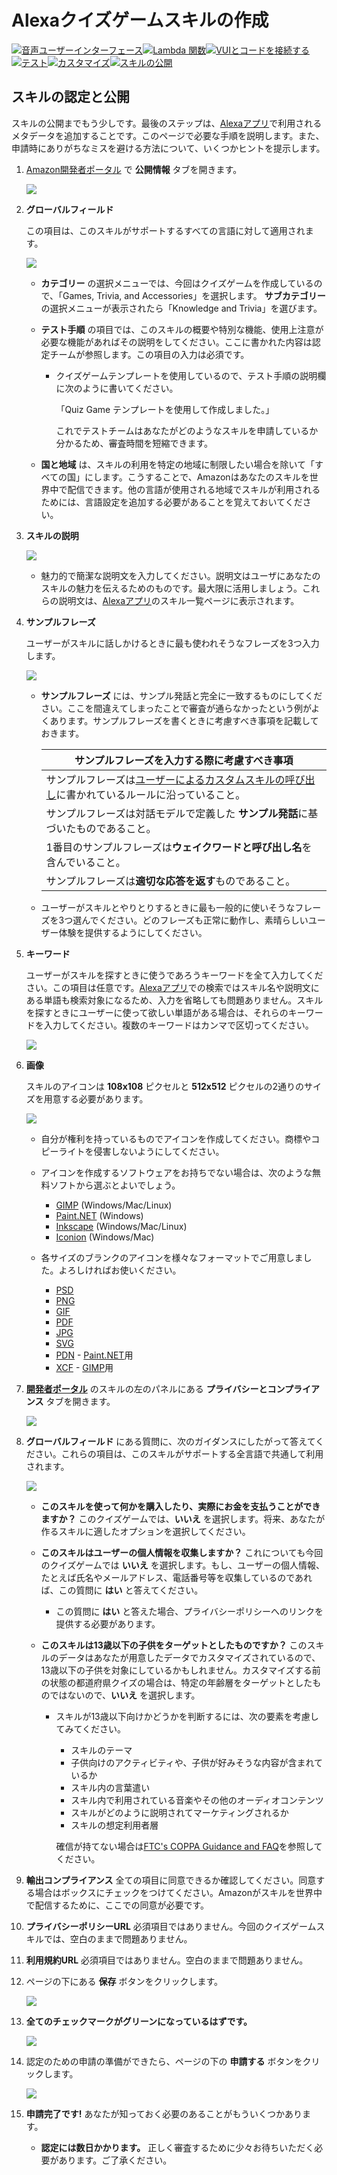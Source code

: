# Alexaクイズゲームスキルの作成
[![音声ユーザーインターフェース](https://m.media-amazon.com/images/G/01/mobile-apps/dex/alexa/alexa-skills-kit/jp/tutorials/navigation/1-locked.png)](1-voice-user-interface.md)[![Lambda 関数](https://m.media-amazon.com/images/G/01/mobile-apps/dex/alexa/alexa-skills-kit/jp/tutorials/navigation/2-locked.png)](2-lambda-function.md)[![VUIとコードを接続する](https://m.media-amazon.com/images/G/01/mobile-apps/dex/alexa/alexa-skills-kit/jp/tutorials/navigation/3-locked.png)](3-connect-vui-to-code.md)[![テスト](https://m.media-amazon.com/images/G/01/mobile-apps/dex/alexa/alexa-skills-kit/jp/tutorials/navigation/4-locked.png)](4-testing.md)[![カスタマイズ](https://m.media-amazon.com/images/G/01/mobile-apps/dex/alexa/alexa-skills-kit/jp/tutorials/navigation/5-locked.png)](5-customization.md)[![スキルの公開](https://m.media-amazon.com/images/G/01/mobile-apps/dex/alexa/alexa-skills-kit/jp/tutorials/navigation/6-on.png)](6-publication.md)

## スキルの認定と公開

スキルの公開までもう少しです。最後のステップは、[Alexaアプリ](http://alexa.amazon.co.jp)で利用されるメタデータを追加することです。このページで必要な手順を説明します。また、申請時にありがちなミスを避ける方法について、いくつかヒントを提示します。

1.  [Amazon開発者ポータル](https://developer.amazon.com/edw/home.html#/skills/list) で **公開情報** タブを開きます。

	![](https://m.media-amazon.com/images/G/01/mobile-apps/dex/alexa/alexa-skills-kit/jp/tutorials/quiz-game/6-1-publishing-information._TTH_.png)

2.  **グローバルフィールド**
    
    この項目は、このスキルがサポートするすべての言語に対して適用されます。

    ![](https://m.media-amazon.com/images/G/01/mobile-apps/dex/alexa/alexa-skills-kit/jp/tutorials/quiz-game/6-2-global-fields._TTH_.png)
    
    *  **カテゴリー** の選択メニューでは、今回はクイズゲームを作成しているので、「Games, Trivia, and Accessories」を選択します。 **サブカテゴリー** の選択メニューが表示されたら「Knowledge and Trivia」を選びます。

    *  **テスト手順** の項目では、このスキルの概要や特別な機能、使用上注意が必要な機能があればその説明をしてください。ここに書かれた内容は認定チームが参照します。この項目の入力は必須です。

        *  クイズゲームテンプレートを使用しているので、テスト手順の説明欄に次のように書いてください。

           
           「Quiz Game テンプレートを使用して作成しました。」
           
           
           これでテストチームはあなたがどのようなスキルを申請しているか分かるため、審査時間を短縮できます。      

    *  **国と地域** は、スキルの利用を特定の地域に制限したい場合を除いて「すべての国」にします。こうすることで、Amazonはあなたのスキルを世界中で配信できます。他の言語が使用される地域でスキルが利用されるためには、言語設定を追加する必要があることを覚えておいてください。

3.  **スキルの説明**

    ![](https://m.media-amazon.com/images/G/01/mobile-apps/dex/alexa/alexa-skills-kit/jp/tutorials/quiz-game/6-3-description.png)

    *  魅力的で簡潔な説明文を入力してください。説明文はユーザにあなたのスキルの魅力を伝えるためのものです。最大限に活用しましょう。これらの説明文は、[Alexaアプリ](http://alexa.amazon.co.jp/spa/index.html#skills)のスキル一覧ページに表示されます。

4.  **サンプルフレーズ** 
    
    ユーザーがスキルに話しかけるときに最も使われそうなフレーズを3つ入力します。

    ![](https://m.media-amazon.com/images/G/01/mobile-apps/dex/alexa/alexa-skills-kit/jp/tutorials/quiz-game/6-4-example-phrases.png)

    *  **サンプルフレーズ** には、サンプル発話と完全に一致するものにしてください。ここを間違えてしまったことで審査が通らなかったという例がよくあります。サンプルフレーズを書くときに考慮すべき事項を記載しておきます。
    
       | サンプルフレーズを入力する際に考慮すべき事項 |
       | ----------------------------------------- |
       | サンプルフレーズは[ユーザーによるカスタムスキルの呼び出し](https://developer.amazon.com/public/solutions/alexa/alexa-skills-kit/docs/supported-phrases-to-begin-a-conversation)に書かれているルールに沿っていること。 |
       | サンプルフレーズは対話モデルで定義した **サンプル発話**に基づいたものであること。 |
       | 1番目のサンプルフレーズは**ウェイクワードと呼び出し名**を含んでいること。 |
       | サンプルフレーズは**適切な応答を返す**ものであること。 |

    *  ユーザーがスキルとやりとりするときに最も一般的に使いそうなフレーズを3つ選んでください。どのフレーズも正常に動作し、素晴らしいユーザー体験を提供するようにしてください。

5.  **キーワード**
    
    ユーザーがスキルを探すときに使うであろうキーワードを全て入力してください。この項目は任意です。[Alexaアプリ](http://alexa.amazon.co.jp)での検索ではスキル名や説明文にある単語も検索対象になるため、入力を省略しても問題ありません。スキルを探すときにユーザーに使って欲しい単語がある場合は、それらのキーワードを入力してください。複数のキーワードはカンマで区切ってください。

    ![](https://m.media-amazon.com/images/G/01/mobile-apps/dex/alexa/alexa-skills-kit/jp/tutorials/quiz-game/6-5-keywords.png)

6.  **画像**
    
    スキルのアイコンは **108x108** ピクセルと **512x512** ピクセルの2通りのサイズを用意する必要があります。

    ![](https://m.media-amazon.com/images/G/01/mobile-apps/dex/alexa/alexa-skills-kit/jp/tutorials/quiz-game/6-6-icons.png")

    *  自分が権利を持っているものでアイコンを作成してください。商標やコピーライトを侵害しないようにしてください。
    *  アイコンを作成するソフトウェアをお持ちでない場合は、次のような無料ソフトから選ぶとよいでしょう。

       *  [GIMP](https://www.gimp.org/) (Windows/Mac/Linux)
       *  [Paint.NET](http://www.getpaint.net/index.html) (Windows)
       *  [Inkscape](http://inkscape.org) (Windows/Mac/Linux)
       *  [Iconion](http://iconion.com/) (Windows/Mac)

    *  各サイズのブランクのアイコンを様々なフォーマットでご用意しました。よろしければお使いください。

       *  [PSD](https://m.media-amazon.com/images/G/01/mobile-apps/dex/alexa/alexa-skills-kit/tutorials/general/icon-templates/psd.zip)
       *  [PNG](https://m.media-amazon.com/images/G/01/mobile-apps/dex/alexa/alexa-skills-kit/tutorials/general/icon-templates/png.zip)
       *  [GIF](https://m.media-amazon.com/images/G/01/mobile-apps/dex/alexa/alexa-skills-kit/tutorials/general/icon-templates/gif.zip)
       *  [PDF](https://m.media-amazon.com/images/G/01/mobile-apps/dex/alexa/alexa-skills-kit/tutorials/general/icon-templates/pdf.zip)
       *  [JPG](https://m.media-amazon.com/images/G/01/mobile-apps/dex/alexa/alexa-skills-kit/tutorials/general/icon-templates/jpg.zip)
       *  [SVG](https://m.media-amazon.com/images/G/01/mobile-apps/dex/alexa/alexa-skills-kit/tutorials/general/icon-templates/svg.zip)
       *  [PDN](https://m.media-amazon.com/images/G/01/mobile-apps/dex/alexa/alexa-skills-kit/tutorials/general/icon-templates/pdn.zip) - [Paint.NET](http://www.getpaint.net/index.html)用
       *  [XCF](https://m.media-amazon.com/images/G/01/mobile-apps/dex/alexa/alexa-skills-kit/tutorials/general/icon-templates/xcf.zip) - [GIMP](https://www.gimp.org/)用

7.  **[開発者ポータル](https://developer.amazon.com/edw/home.html#/skills/list)** のスキルの左のパネルにある **プライバシーとコンプライアンス** タブを開きます。

    ![](https://m.media-amazon.com/images/G/01/mobile-apps/dex/alexa/alexa-skills-kit/jp/tutorials/quiz-game/6-7-privacy-and-compliance.png)

8.  **グローバルフィールド** にある質問に、次のガイダンスにしたがって答えてください。これらの項目は、このスキルがサポートする全言語で共通して利用されます。

    ![](https://m.media-amazon.com/images/G/01/mobile-apps/dex/alexa/alexa-skills-kit/jp/tutorials/quiz-game/6-8-global-fields._TTH_.png")
    
    *  **このスキルを使って何かを購入したり、実際にお金を支払うことができますか？** このクイズゲームでは、**いいえ** を選択します。将来、あなたが作るスキルに適したオプションを選択してください。
    
    *  **このスキルはユーザーの個人情報を収集しますか？** これについても今回のクイズゲームでは **いいえ** を選択します。もし、ユーザーの個人情報、たとえば氏名やメールアドレス、電話番号等を収集しているのであれば、この質問に **はい** と答えてください。
        *  この質問に **はい** と答えた場合、プライバシーポリシーへのリンクを提供する必要があります。

    *  **このスキルは13歳以下の子供をターゲットとしたものですか？** このスキルのデータはあなたが用意したデータでカスタマイズされているので、13歳以下の子供を対象にしているかもしれません。カスタマイズする前の状態の都道府県クイズの場合は、特定の年齢層をターゲットとしたものではないので、**いいえ** を選択します。
        * スキルが13歳以下向けかどうかを判断するには、次の要素を考慮してみてください。
            * スキルのテーマ
            * 子供向けのアクティビティや、子供が好みそうな内容が含まれているか
            * スキル内の言葉遣い
            * スキル内で利用されている音楽やその他のオーディオコンテンツ
            * スキルがどのように説明されてマーケティングされるか
            * スキルの想定利用者層

            確信が持てない場合は[FTC's COPPA Guidance and FAQ](https://www.ftc.gov/tips-advice/business-center/guidance/complying-coppa-frequently-asked-questions)を参照してください。

9.  **輸出コンプライアンス** 全ての項目に同意できるか確認してください。同意する場合はボックスにチェックをつけてください。Amazonがスキルを世界中で配信するために、ここでの同意が必要です。

10. **プライバシーポリシーURL** 必須項目ではありません。今回のクイズゲームスキルでは、空白のままで問題ありません。

11. **利用規約URL** 必須項目ではありません。空白のままで問題ありません。

12. ページの下にある **保存** ボタンをクリックします。

    ![](https://m.media-amazon.com/images/G/01/mobile-apps/dex/alexa/alexa-skills-kit/jp/tutorials/quiz-game/6-12-save-button._TTH_.png)

13. **全てのチェックマークがグリーンになっているはずです。**

    ![](https://m.media-amazon.com/images/G/01/mobile-apps/dex/alexa/alexa-skills-kit/jp/tutorials/quiz-game/6-13-all-six-checkmarks._TTH_.png)

14. 認定のための申請の準備ができたら、ページの下の **申請する** ボタンをクリックします。

    ![](https://m.media-amazon.com/images/G/01/mobile-apps/dex/alexa/alexa-skills-kit/jp/tutorials/quiz-game/6-14-submit-for-certification._TTH_.png)

15. **申請完了です!**  あなたが知っておく必要のあることがもういくつかあります。

    *  **認定には数日かかります。** 正しく審査するために少々お待ちいただく必要があります。ご了承ください。